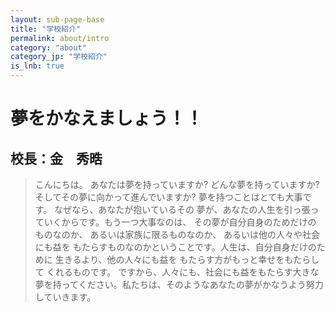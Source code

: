 ```yaml
---
layout: sub-page-base
title: "学校紹介"
permalink: about/intro
category: "about"
category_jp: "学校紹介"
is_lnb: true
---
```


# 夢をかなえましょう！！

## 校長：金　秀晧

> こんにちは。 あなたは夢を持っていますか? どんな夢を持っていますか? そしてその夢に向かって進んでいますか? 夢を持つことはとても大事です。 なぜなら、あなたが抱いているその 夢が、あなたの人生を引っ張っていくからです。もう一つ大事なのは、 その夢が自分自身のためだけの ものなのか、 あるいは家族に限るものなのか、 あるいは他の人々や社会にも益を もたらすものなのかということです。人生は、自分自身だけのために 生きるより、他の人々にも益を もたらす方がもっと幸せをもたらして くれるものです。 ですから、人々にも、社会にも益をもたらす大きな夢を持ってください。私たちは、そのようなあなたの夢がかなうよう努力していきます。
